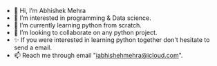 - 👋 Hi, I’m Abhishek Mehra
- 👀 I’m interested in programming & Data science.
- 🌱 I’m currently learning python from scratch.
- 💞️ I’m looking to collaborate on any python project.
- ✨ If you were interested in learning python together don't hesitate to send a email. 
- 📫 Reach me through email "iabhishehmehra@icloud.com".


<!---
iabhishekmehra/iabhishekmehra is a ✨ special ✨ repository because its `README.md` (this file) appears on your GitHub profile.
You can click the Preview link to take a look at your changes.
--->
